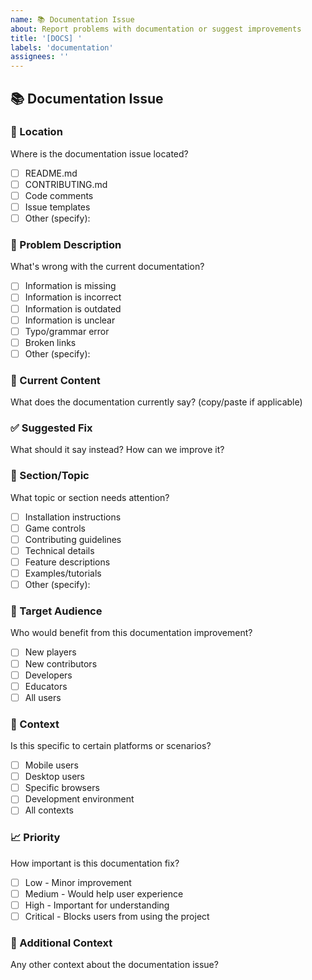 ```yaml
---
name: 📚 Documentation Issue
about: Report problems with documentation or suggest improvements
title: '[DOCS] '
labels: 'documentation'
assignees: ''
---
```


## 📚 Documentation Issue

### 📍 Location
Where is the documentation issue located?
- [ ] README.md
- [ ] CONTRIBUTING.md
- [ ] Code comments
- [ ] Issue templates
- [ ] Other (specify): 

### 🐛 Problem Description
What's wrong with the current documentation?
- [ ] Information is missing
- [ ] Information is incorrect
- [ ] Information is outdated
- [ ] Information is unclear
- [ ] Typo/grammar error
- [ ] Broken links
- [ ] Other (specify):

### 📝 Current Content
What does the documentation currently say? (copy/paste if applicable)

### ✅ Suggested Fix
What should it say instead? How can we improve it?

### 🎯 Section/Topic
What topic or section needs attention?
- [ ] Installation instructions
- [ ] Game controls
- [ ] Contributing guidelines
- [ ] Technical details
- [ ] Feature descriptions
- [ ] Examples/tutorials
- [ ] Other (specify):

### 👥 Target Audience
Who would benefit from this documentation improvement?
- [ ] New players
- [ ] New contributors
- [ ] Developers
- [ ] Educators
- [ ] All users

### 📱 Context
Is this specific to certain platforms or scenarios?
- [ ] Mobile users
- [ ] Desktop users
- [ ] Specific browsers
- [ ] Development environment
- [ ] All contexts

### 📈 Priority
How important is this documentation fix?
- [ ] Low - Minor improvement
- [ ] Medium - Would help user experience
- [ ] High - Important for understanding
- [ ] Critical - Blocks users from using the project

### 📝 Additional Context
Any other context about the documentation issue?